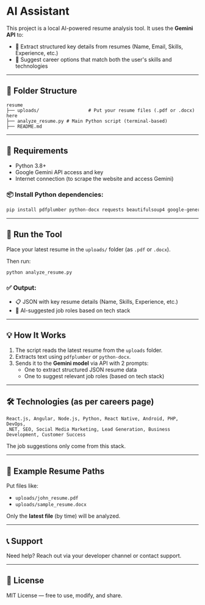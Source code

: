 # AI Assistant

This project is a local AI-powered resume analysis tool. It uses the **Gemini API** to:

- 📝 Extract structured key details from resumes (Name, Email, Skills, Experience, etc.)
- 🎯 Suggest career options that match both the user's skills and technologies

---

## 📁 Folder Structure

```
resume
├── uploads/                  # Put your resume files (.pdf or .docx) here
├── analyze_resume.py # Main Python script (terminal-based)
├── README.md
```

---

## 🚀 Requirements

- Python 3.8+
- Google Gemini API access and key
- Internet connection (to scrape the website and access Gemini)

### 📦 Install Python dependencies:

```bash
pip install pdfplumber python-docx requests beautifulsoup4 google-generativeai
```

---

## 🧠 Run the Tool

Place your latest resume in the `uploads/` folder (as `.pdf` or `.docx`).

Then run:

```bash
python analyze_resume.py
```

### ✅ Output:
- 📋 JSON with key resume details (Name, Skills, Experience, etc.)
- 🎯 AI-suggested job roles based on tech stack

---

## 💡 How It Works

1. The script reads the latest resume from the `uploads` folder.
2. Extracts text using `pdfplumber` or `python-docx`.
3. Sends it to the **Gemini model** via API with 2 prompts:
   - One to extract structured JSON resume data
   - One to suggest relevant job roles (based on tech stack)

---

## 🛠️ Technologies (as per careers page)

```text
React.js, Angular, Node.js, Python, React Native, Android, PHP, DevOps,
.NET, SEO, Social Media Marketing, Lead Generation, Business Development, Customer Success
```

The job suggestions only come from this stack.

---

## 🧪 Example Resume Paths

Put files like:
- `uploads/john_resume.pdf`
- `uploads/sample_resume.docx`

Only the **latest file** (by time) will be analyzed.

---

## 📞 Support
Need help? Reach out via your developer channel or contact support.

---

## 📄 License
MIT License — free to use, modify, and share.
